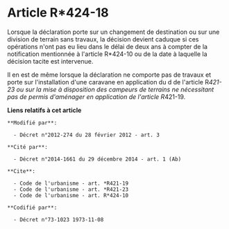 # Article R*424-18

Lorsque la déclaration porte sur un changement de destination ou sur une division de terrain sans travaux, la décision
devient caduque si ces opérations n'ont pas eu lieu dans le délai de deux ans à compter de la notification mentionnée à
l'article R*424-10 ou de la date à laquelle la décision tacite est intervenue. 

Il en est de même lorsque la déclaration ne comporte pas de travaux et porte sur l'installation d'une caravane en application
du d de l'article R*421-23 ou sur la mise à disposition des campeurs de terrains ne nécessitant pas de permis d'aménager en
application de l'article R*421-19.

**Liens relatifs à cet article**

	**Modifié par**:

	  - Décret n°2012-274 du 28 février 2012 - art. 3

	**Cité par**:

	  - Décret n°2014-1661 du 29 décembre 2014 - art. 1 (Ab)

	**Cite**:

	  - Code de l'urbanisme - art. *R421-19
	  - Code de l'urbanisme - art. *R421-23
	  - Code de l'urbanisme - art. R*424-10

	**Codifié par**:

	  - Décret n°73-1023 1973-11-08
